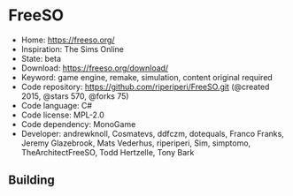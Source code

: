 # FreeSO

- Home: https://freeso.org/
- Inspiration: The Sims Online
- State: beta
- Download: https://freeso.org/download/
- Keyword: game engine, remake, simulation, content original required
- Code repository: https://github.com/riperiperi/FreeSO.git (@created 2015, @stars 570, @forks 75)
- Code language: C#
- Code license: MPL-2.0
- Code dependency: MonoGame
- Developer: andrewknoll, Cosmatevs, ddfczm, dotequals, Franco Franks, Jeremy Glazebrook, Mats Vederhus, riperiperi, Sim, simptomo, TheArchitectFreeSO, Todd Hertzelle, Tony Bark

## Building
